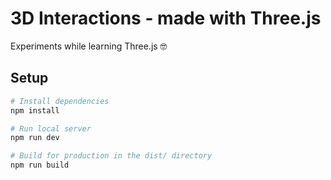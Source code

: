 # 3D Interactions - made with Three.js
Experiments while learning Three.js 🤓

## Setup
``` bash
# Install dependencies
npm install

# Run local server
npm run dev

# Build for production in the dist/ directory
npm run build
```
